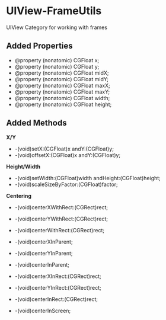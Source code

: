UIView-FrameUtils
=================

UIView Category for working with frames

Added Properties
----------------

* @property (nonatomic) CGFloat x;
* @property (nonatomic) CGFloat y;
* @property (nonatomic) CGFloat midX;
* @property (nonatomic) CGFloat midY;
* @property (nonatomic) CGFloat maxX;
* @property (nonatomic) CGFloat maxY;
* @property (nonatomic) CGFloat width;
* @property (nonatomic) CGFloat height;


Added Methods
-------------
**X/Y**

* -(void)setX:(CGFloat)x andY:(CGFloat)y;
* -(void)offsetX:(CGFloat)x andY:(CGFloat)y;

**Height/Width**
* -(void)setWidth:(CGFloat)width andHeight:(CGFloat)height;
* -(void)scaleSizeByFactor:(CGFloat)factor;

**Centering**
* -(void)centerXWithRect:(CGRect)rect;
* -(void)centerYWithRect:(CGRect)rect;
* -(void)centerWithRect:(CGRect)rect;

* -(void)centerXInParent;
* -(void)centerYInParent;
* -(void)centerInParent;

* -(void)centerXInRect:(CGRect)rect;
* -(void)centerYInRect:(CGRect)rect;
* -(void)centerInRect:(CGRect)rect;

* -(void)centerInScreen;
